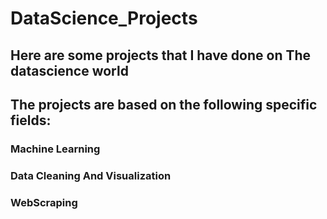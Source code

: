# DataScience_Projects
## Here are some projects that I have done on The datascience world
## The projects are based on the following specific fields:
### Machine Learning
### Data Cleaning And Visualization
### WebScraping
